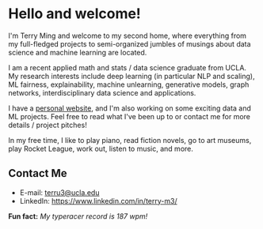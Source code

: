 # Hello and welcome!
I'm Terry Ming and welcome to my second home, where everything from my full-fledged projects to semi-organized jumbles of musings about data science and machine learning are located.

I am a recent applied math and stats / data science graduate from UCLA. My research interests include deep learning (in particular NLP and scaling), ML fairness, explainability, machine unlearning, generative models, graph networks,  interdisciplinary data science and applications.

I have a [personal website](https://terru3.github.io/), and I'm also working on some exciting data and ML projects. Feel free to read what I've been up to or contact me for more details / project pitches!

In my free time, I like to play piano, read fiction novels, go to art museums, play Rocket League, work out, listen to music, and more.

## Contact Me

- E-mail:
terru3@ucla.edu
- LinkedIn:
https://www.linkedin.com/in/terry-m3/

**Fun fact:** *My typeracer record is 187 wpm!*

